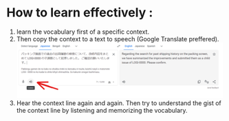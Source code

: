 <h1>How to learn effectively :</h1> <ol> <li>learn the vocabulary first of a specific context.</li> 
<li>Then copy the context to a text to speech (Google Translate preffered).</li> 
<img src = "images/image.png">
<li>Hear the context line again and again. Then try to understand the gist of the context line by listening and memorizing the vocabulary.</li> </ol> 
